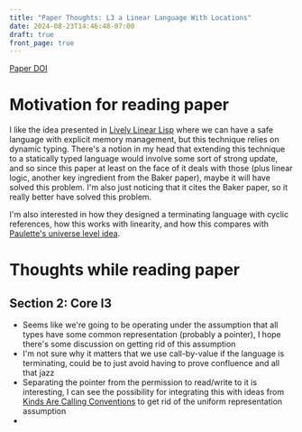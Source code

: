 ```yaml
---
title: "Paper Thoughts: L3 a Linear Language With Locations"
date: 2024-08-23T14:46:48-07:00
draft: true
front_page: true
---
```


[Paper DOI](https://doi.org/10.1007/11417170_22)

# Motivation for reading paper

I like the idea presented in [Lively Linear Lisp](doi.org/10.1145/142137.142162) where we can have a safe language with explicit memory management, but this technique relies on dynamic typing.
There's a notion in my head that extending this technique to a statically typed language would involve some sort of strong update, and so since this paper at least on the face of it deals with those (plus linear logic, another key ingredient from the Baker paper), maybe it will have solved this problem.
I'm also just noticing that it cites the Baker paper, so it really better have solved this problem.

I'm also interested in how they designed a terminating language with cyclic references, how this works with linearity, and how this compares with [Paulette's universe level idea](https://koronkevi.ch/files/hope2023.pdf).

# Thoughts while reading paper

## Section 2: Core l3
+ Seems like we're going to be operating under the assumption that all types have some common representation (probably a pointer), I hope there's some discussion on getting rid of this assumption
+ I'm not sure why it matters that we use call-by-value if the language is terminating, could be to just avoid having to prove confluence and all that jazz
+ Separating the pointer from the permission to read/write to it is interesting, I can see the possibility for integrating this with ideas from [Kinds Are Calling Conventions](https://www.microsoft.com/en-us/research/uploads/prod/2020/03/kacc.pdf) to get rid of the uniform representation assumption
+ 
